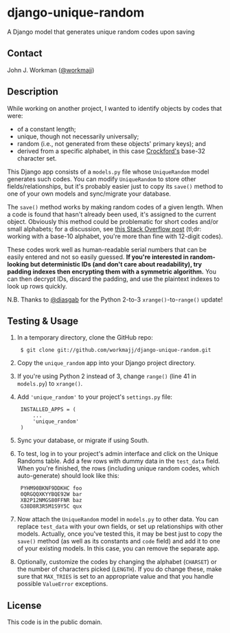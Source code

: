 django-unique-random
====================

A Django model that generates unique random codes upon saving

Contact
-------

John J. Workman ([@workmajj](https://twitter.com/workmajj))

Description
-----------

While working on another project, I wanted to identify objects by codes that were:

* of a constant length;
* unique, though not necessarily universally;
* random (i.e., not generated from these objects' primary keys); and
* derived from a specific alphabet, in this case [Crockford's](http://www.crockford.com/wrmg/base32.html) base-32 character set.

This Django app consists of a `models.py` file whose ```UniqueRandom``` model generates such codes. You can modify ```UniqueRandom``` to store other fields/relationships, but it's probably easier just to copy its ```save()``` method to one of your own models and sync/migrate your database.

The ```save()``` method works by making random codes of a given length. When a code is found that hasn't already been used, it's assigned to the current object. Obviously this method could be problematic for short codes and/or small alphabets; for a discussion, see [this Stack Overflow post](http://stackoverflow.com/questions/2076838/generating-non-repeating-random-numbers-in-python) (tl;dr: working with a base-10 alphabet, you're more than fine with 12-digit codes).

These codes work well as human-readable serial numbers that can be easily entered and not so easily guessed. **If you're interested in random-looking but deterministic IDs (and don't care about readability), try padding indexes then encrypting them with a symmetric algorithm.** You can then decrypt IDs, discard the padding, and use the plaintext indexes to look up rows quickly.

N.B. Thanks to [@diasgab](https://github.com/diasgab) for the Python 2-to-3 `xrange()`-to-`range()` update!

Testing & Usage
---------------

1. In a temporary directory, clone the GitHub repo:

        $ git clone git://github.com/workmajj/django-unique-random.git

2. Copy the `unique_random` app into your Django project directory.

3. If you're using Python 2 instead of 3, change `range()` (line 41 in `models.py`) to `xrange()`.

4. Add `'unique_random'` to your project's `settings.py` file:

        INSTALLED_APPS = (
            ...
            'unique_random'
        )

5. Sync your database, or migrate if using South.

6. To test, log in to your project's admin interface and click on the Unique Randoms table. Add a few rows with dummy data in the ```test_data``` field. When you're finished, the rows (including unique random codes, which auto-generate) should look like this:

        PYHM90BKNF9DDKHC foo
        0QRGQQXKYYBQE92W bar
        XB2P12NMGS80FFNR baz
        G38D8R3R5M1S9Y5C qux

7. Now attach the ```UniqueRandom``` model in `models.py` to other data. You can replace ```test_data``` with your own fields, or set up relationships with other models. Actually, once you've tested this, it may be best just to copy the ```save()``` method (as well as its constants and ```code``` field) and add it to one of your existing models. In this case, you can remove the separate app.

8. Optionally, customize the codes by changing the alphabet (```CHARSET```) or the number of characters picked (```LENGTH```). If you do change these, make sure that ```MAX_TRIES``` is set to an appropriate value and that you handle possible ```ValueError``` exceptions.

License
-------

This code is in the public domain.
